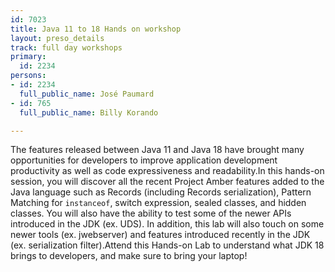 ```yaml
---
id: 7023
title: Java 11 to 18 Hands on workshop
layout: preso_details
track: full day workshops
primary:
  id: 2234
persons:
- id: 2234
  full_public_name: José Paumard
- id: 765
  full_public_name: Billy Korando

---
```

The features released between Java 11 and Java 18 have brought many opportunities for developers to improve application development productivity as well as code expressiveness and readability.In this hands-on session, you will discover all the recent Project Amber features added to the Java language such as Records (including Records serialization), Pattern Matching for `instanceof`, switch expression, sealed classes, and hidden classes. You will also have the ability to test some of the newer APIs introduced in the JDK (ex. UDS). In addition, this lab will also touch on some newer tools (ex. jwebserver) and features introduced recently in the JDK (ex. serialization filter).Attend this Hands-on Lab to understand what JDK 18 brings to developers, and make sure to bring your laptop!
